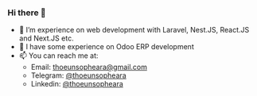 ### Hi there 👋



- 🔭 I’m experience on web development with Laravel, Nest.JS, React.JS and Next.JS etc.
- 🌱 I have some experience on Odoo ERP development
- 📫 You can reach me at: 
    - Email: thoeunsopheara@gmail.com
    - Telegram: [@thoeunsopheara](https://t.me/thoeunsopheara)
    - Linkedin: [@thoeunsopheara](https://www.linkedin.com/in/thoeunsopheara)

